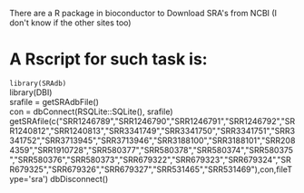 There are a R package in bioconductor to Download SRA's from NCBI (I don't know if the other sites too)

# A Rscript for such task is:  




```library(SRAdb)```    
library(DBI)  
srafile = getSRAdbFile()  
con = dbConnect(RSQLite::SQLite(), srafile) 
getSRAfile(c("SRR1246789","SRR1246790","SRR1246791","SRR1246792","SRR1240812","SRR1240813","SRR3341749","SRR3341750","SRR3341751","SRR3341752","SRR3713945","SRR3713946","SRR3188100","SRR3188101","SRR2084359","SRR1910728","SRR580377","SRR580378","SRR580374","SRR580375","SRR580376","SRR580373","SRR679322","SRR679323","SRR679324","SRR679325","SRR679326","SRR679327","SRR531465","SRR531469"),con,fileType='sra')
dbDisconnect() 



